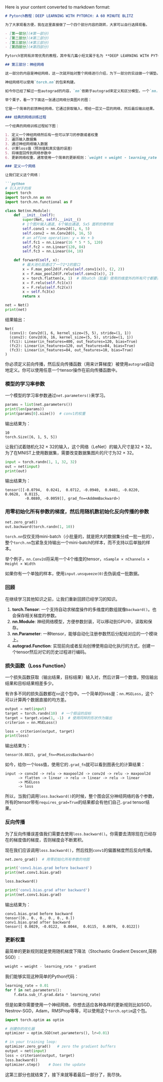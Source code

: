 Here is your content converted to markdown format:

```markdown
# Pytorch教程：DEEP LEARNING WITH PYTORCH: A 60 MINUTE BLITZ

为了大家观看方便，我在这里直接做了一个四个部分内容的跳转，大家可以自行选择观看。

- [第一部分](#第一部分)
- [第二部分](#第二部分)
- [第三部分](#第三部分)
- [第四部分](#第四部分)

Pytorch官网有非常优秀的教程，其中有几篇小短文属于名为 **DEEP LEARNING WITH PYTORCH: A 60 MINUTE BLITZ** 这个小专栏的内容，考虑到大家阅读英文文献有点困难，笔者打算花些时间做一下翻译，同时结合自己的理解做一些内容调整，原文链接贴在这里[点此跳转](https://pytorch.org/tutorials/beginner/deep_learning_60min_blitz.html)。承接之前的内容，点此跳转到[第二部分](#第二部分)。好的我们开始[第三部分](#第三部分)。

## 第三部分：神经网络

这一部分的内容是神经网络，这一次就开始对整个网络进行介绍，为下一部分的实战做一个铺垫。

神经网络可以使用`torch.nn`的包来构建。

如今你已经了解过一些autograd的内容，`nn`依赖于autograd来定义和区分模型。一个`nn.Module`包含很多层，包括前向从输出开始到返回输出。

举个栗子，看一下下面这一张通过网络分类图片的图：

它是一个简单的前馈神经网络，它通过获取输入，喂给一层又一层的网络，然后最后输出结果。

### 经典的网络训练过程

一个经典的网络训练过程如下图：

1. 定义一个神经网络然后有一些可以学习的参数或者权重
2. 遍历输入数据集
3. 通过神经网络输入数据
4. 计算loss值（预测值和真实值的误差）
5. 将梯度回传到网络参数中
6. 更新网络权重，通常使用一个简单的更新规则：`weight = weight - learning_rate * gradient`

### 定义一个网络

让我们定义这个网络：

```python
# 引入对于的库
import torch
import torch.nn as nn
import torch.nn.functional as F

class Net(nn.Module):
    def __init__(self):
        super(Net, self).__init__()
        # 1个图片输入通道, 6个输出通道, 5x5 面积的卷积核
        self.conv1 = nn.Conv2d(1, 6, 5)
        self.conv2 = nn.Conv2d(6, 16, 5)
        # an affine operation: y = Wx + b
        self.fc1 = nn.Linear(16 * 5 * 5, 120)
        self.fc2 = nn.Linear(120, 84)
        self.fc3 = nn.Linear(84, 10)

    def forward(self, x):
        # 最大池化层通过了一个2*2的窗口
        x = F.max_pool2d(F.relu(self.conv1(x)), (2, 2))
        x = F.max_pool2d(F.relu(self.conv2(x)), 2)
        x = torch.flatten(x, 1)  # 除batch（批量）使用的维度外的所有尺寸都要打平，即把高维降成一维
        x = F.relu(self.fc1(x))
        x = F.relu(self.fc2(x))
        x = self.fc3(x)
        return x

net = Net()
print(net)
```

结果输出：

```
Net(
  (conv1): Conv2d(1, 6, kernel_size=(5, 5), stride=(1, 1))
  (conv2): Conv2d(6, 16, kernel_size=(5, 5), stride=(1, 1))
  (fc1): Linear(in_features=400, out_features=120, bias=True)
  (fc2): Linear(in_features=120, out_features=84, bias=True)
  (fc3): Linear(in_features=84, out_features=10, bias=True)
)
```

你必须定义前向传播，然后反向传播函数（用来计算梯度）被使用`autograd`自动地定义。你可以使用任意一个tensor操作在前向传播函数中。

### 模型的学习率参数

一个模型的学习率参数通过`net.parameters()`来学习。

```python
params = list(net.parameters())
print(len(params))
print(params[0].size())  # conv1的权重
```

输出结果为：

```
10
torch.Size([6, 1, 5, 5])
```

让我们试着随机化32 × 32的输入，这个网络（LeNet）的输入尺寸是32 × 32。为了在MNIST上使用数据集，需要改变数据集图片的尺寸为32 × 32。

```python
input = torch.randn(1, 1, 32, 32)
out = net(input)
print(out)
```

输出结果为：

```
tensor([[-0.0794,  0.0241,  0.0712, -0.0940,  0.0481, -0.0220,  0.0628,  0.0115,
         -0.0880, -0.0059]], grad_fn=<AddmmBackward>)
```

### 用零初始化所有参数的梯度，然后用随机数初始化反向传播的参数

```python
net.zero_grad()
out.backward(torch.randn(1, 10))
```

`torch.nn`仅仅支持mini-batch（小批量的，就是把大的数据集分成一批一批的），整个`torch.nn`包紧急支持输出一个mini-batch的样本，而不支持以后单独的样本。

举个例子，`nn.Conv2d`将采用一个4个维度的tensor，`nSample × nChannels × Height × Width`

如果你有一个单独的样本，使用`input.unsqueeze(0)`去伪装成一批数据。

### 回顾

在继续学习其他知识之前，让我们重新回顾已经学习的知识。

1. **torch.Tensor**: 一个支持自动求梯度操作的多维度的数组就像`backward()`。也会保存相关梯度的参数。
2. **nn.Module**: 神经网络模型，方便参数封装，可以移动到GPU中，读取和保存。
3. **nn.Parameter**: 一种tensor，能够自动化注册参数然后分配给对应的一个模块上。
4. **autograd.Function**: 实现前向或者反向创博使用自动化执行的方式，创建一个tensor然后对它的历史过程进行编码。

### 损失函数（Loss Function）

一个损失函数获取（输出结果，目标结果）输入对，然后计算一个数值，预估输出结果和目标结果相差多少。

有许多不同的损失函数都在`nn`这个包中。一个简单的loss是：`nn.MSELoss`，这个可以计算两个数据直接的均方差。

```python
output = net(input)
target = torch.randn(10)  # 一个假设的目标
target = target.view(1, -1)  # 使用同样的形状作为输出
criterion = nn.MSELoss()

loss = criterion(output, target)
print(loss)
```

输出结果为：

```
tensor(0.8815, grad_fn=<MseLossBackward>)
```

如今，给你一个loss值，使用它的`.grad_fn`就可以看到图表化的计算结果：

```
input -> conv2d -> relu -> maxpool2d -> conv2d -> relu -> maxpool2d
      -> flatten -> linear -> relu -> linear -> relu -> linear
      -> MSELoss
      -> loss
```

所以，当我们调用`loss.backward()`的时候，整个图会区分神经网络的各个参数，所有的tensor带有`requires_grad=True`的结果都会有他们自己`.grad` tensor结果。

### 反向传播

为了反向传播误差值我们需要去使用`loss.backward()`。你需要去清除现在已经存在的梯度值的梯度，否则梯度会不断累积。

现在我们应该调用`loss.backward()`，然后找到`conv1`的偏置梯度然后反向传播。

```python
net.zero_grad()  # 用零初始化所有参数的地图

print('conv1.bias.grad before backward')
print(net.conv1.bias.grad)

loss.backward()

print('conv1.bias.grad after backward')
print(net.conv1.bias.grad)
```

输出结果为：

```
conv1.bias.grad before backward
tensor([0., 0., 0., 0., 0., 0.])
conv1.bias.grad after backward
tensor([ 0.0029, -0.0122,  0.0044,  0.0115,  0.0076,  0.0122])
```

### 更新权重

最简单的更新规则就是使用随机梯度下降法（Stochastic Gradient Descent,简称SGD）:

```python
weight = weight - learning_rate * gradient
```

我们能够实现这种简单的Python代码：

```python
learning_rate = 0.01
for f in net.parameters():
    f.data.sub_(f.grad.data * learning_rate)
```

但是如果你需要使用一个神经网络，你想去适应各种各样的更新规则比如SGD，Nestrov-SGD，Adam，RMSProp等等，可以使用这个`torch.optim`这个包。

```python
import torch.optim as optim

# 创建你的优化器
optimizer = optim.SGD(net.parameters(), lr=0.01)

# in your training loop:
optimizer.zero_grad()   # zero the gradient buffers
output = net(input)
loss = criterion(output, target)
loss.backward()
optimizer.step()    # Does the update
```

这第三部分也就结束了，接下来就等着最后一部分了，我尽快。
```
